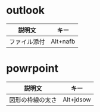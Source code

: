 # outlook
| 説明文 | キー |
| ---- | ---- |
| ファイル添付 | Alt+nafb |

# powrpoint
| 説明文 | キー |
| ---- | ---- |
| 図形の枠線の太さ | Alt+jdsow |
